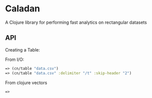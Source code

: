 # Caladan

A Clojure library for performing fast analytics on rectangular datasets

API
---

Creating a Table:

From I/O:
```clojure
=> (cn/table "data.csv")
=> (cn/table "data.csv" :delimiter "/t" :skip-header "2")
```

From clojure vectors
```clojure
=>
```


